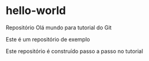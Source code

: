# hello-world
Repositório Olá mundo para tutorial do Git

Este é um repositório de exemplo

Este repositório é construído passo a passo no tutorial